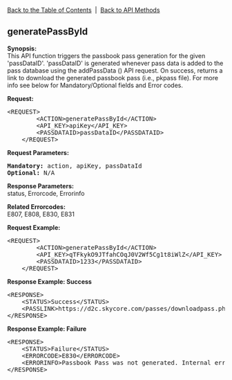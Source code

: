 <a href="/1.3/README.md">Back to the Table of Contents</a>&nbsp;&nbsp;|&nbsp;&nbsp;<a href="API_METHODS.md">Back to API Methods</a>
<h2>generatePassById</h2>
<p><strong>Synopsis:</strong><br />
This API function triggers the passbook pass generation for the given 'passDataID'. 'passDataID' is generated whenever pass data
is added to the pass database using the addPassData () API request. On success, returns a link to download the generated passbook pass (i.e., pkpass file).
For more info see below for Mandatory/Optional fields and Error codes.
</p>
<div><strong>Request:</strong></div>
<pre>&lt;REQUEST&gt;
        &lt;ACTION&gt;generatePassById&lt;/ACTION&gt;
        &lt;API_KEY&gt;apiKey&lt;/API_KEY&gt;
        &lt;PASSDATAID&gt;passDataID&lt;/PASSDATAID&gt;
    &lt;/REQUEST&gt;</pre>
<div><strong>Request Parameters:</strong></div>
<pre><strong>Mandatory:</strong> action, apiKey, passDataId
<strong>Optional:</strong> N/A</pre>

<strong>Response Parameters:</strong><br />
status, Errorcode, Errorinfo

<strong>Related Errorcodes: </strong><br />
E807, E808, E830, E831
    
<div><strong>Request Example:</strong></div>
<pre>&lt;REQUEST&gt;
        &lt;ACTION&gt;generatePassById&lt;/ACTION&gt;
        &lt;API_KEY&gt;qTFkykO9JTfahCOqJ0V2Wf5Cg1t8iWlZ&lt;/API_KEY&gt;
        &lt;PASSDATAID&gt;1233&lt;/PASSDATAID&gt;
    &lt;/REQUEST&gt;</pre>
<div><strong>Response Example: Success</strong></div>
<pre>&lt;RESPONSE&gt;
    &lt;STATUS&gt;Success&lt;/STATUS&gt;
    &lt;PASSLINK&gt;https://d2c.skycore.com/passes/downloadpass.php?pass=4jfjhsus&lt;/PASSLINK&gt;
&lt;/RESPONSE&gt;</pre>
<div><strong>Response Example: Failure</strong></div>
<pre>&lt;RESPONSE&gt;
    &lt;STATUS&gt;Failure&lt;/STATUS&gt;
    &lt;ERRORCODE&gt;E830&lt;/ERRORCODE&gt;
    &lt;ERRORINFO&gt;Passbook Pass was not generated. Internal error occured.&lt;/ERRORINFO&gt;
&lt;/RESPONSE&gt;</pre>
